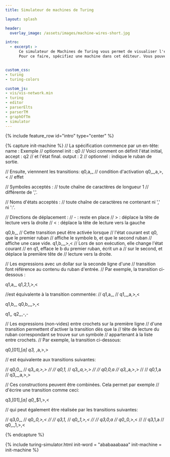 ```yaml
---
title: Simulateur de machines de Turing

layout: splash

header:
  overlay_image: /assets/images/machine-wires-short.jpg

intro: 
  - excerpt: >
      Ce simulateur de Machines de Turing vous permet de visualiser l'exécution d'une machine de Turing *déterministe* manipulant un nombre arbitraire de rubans *bi-infinis*.
      Pour ce faire, spécifiez une machine dans cet éditeur. Vous pouvez par exemple modifier l'exemple ci-dessous.


custom_css:
- turing
- turing-colors

custom_js:
- vis/vis-network.min
- turing
- editor
- parserElts
- parserTM
- graphOfTm
- simulator
---
```

{% include feature_row id="intro" type="center" %}

{% capture init-machine %}
// La spécification commence par un en-tête:
name   : Exemple // optionnel 
init   : q0      // Voici comment on définit l'état initial,
accept : q2      // et l'état final.
output : 2       // optionnel : indique le ruban de sortie. 

// Ensuite, viennnent les transitions:
q0,a,_     // condition d'activation
q0,_,a,>,< // effet

// Symboles acceptés :
//   toute chaîne de caractères de longueur 1
//   différente de ','.

// Noms d'états acceptés :
//   toute chaîne de caractères ne contenant ni ',' ni ':'.

// Directions de déplacement :
//   - : reste en place
//   > : déplace la tête de lecture vers la droite
//   < : déplace la tête de lecture vers la gauche

q0,b,_     // Cette transition peut être activée lorsque
           // l'état courant est q0, que le premier ruban
           // affiche le symbole b, et que le second ruban 
           // affiche une case vide. 
q1,b,_,>,< // Lors de son exécution, elle change l'état courant
           // en q1, efface le b du premier ruban, écrit un a 
           // sur le second, et déplace la première tête de 
           // lecture vers la droite.

// Les expressions avec un dollar sur la seconde ligne d'une
// transition font référence au contenu du ruban d'entrée. 
// Par exemple, la transition ci-dessous :

q1,a,_
q1,$2,$1,>,<

//est équivalente à la transition commentée:
// q1,a,_
// q1,_,a,>,<

q1,b,_
q0,b,_,>,<

q1,_,_
q2,_,_,-,-


// Les expressions (non-vides) entre crochets sur la première ligne
// d'une transition permettent d'activer la transition dès que la 
// tête de lecture du ruban correspondant se trouve sur un symbole 
// appartenant à la liste entre crochets.
// Par exemple, la transition ci-dessous:

q0,[01],[_a]
q3,_ ,a,>,>

// est équivalente aux transitions suivantes:

// q0,0,_
// q3,_,a,>,>
// 
// q0,1,_
// q3,_,a,>,>
// 
// q0,0,a
// q3,_,a,>,>
// 
// q0,1,a
// q3,_,a,>,>

// Ces constructions peuvent être combinées. Cela permet par exemple
// d'écrire une transition comme ceci:

q3,[01],[_a]
q0,_,$1,>,<

// qui peut également être réalisée par les transitions suivantes:

// q3,0,_
// q0,_,0,>,<
// 
// q3,1,_
// q0,_,1,>,<
// 
// q3,0,a
// q0,_,0,>,<
// 
// q3,1,a
// q0,_,1,>,<

{% endcapture %}

{% include turing-simulator.html init-word = "ababaaabaaa" init-machine = init-machine %}
